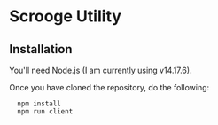 # Scrooge Utility

## Installation

You'll need Node.js (I am currently using v14.17.6).

Once you have cloned the repository, do the following:

```
  npm install
  npm run client
```

